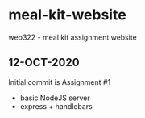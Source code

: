 # meal-kit-website
web322 - meal kit assignment website

12-OCT-2020
---
Initial commit is Assignment #1
 - basic NodeJS server
 - express + handlebars